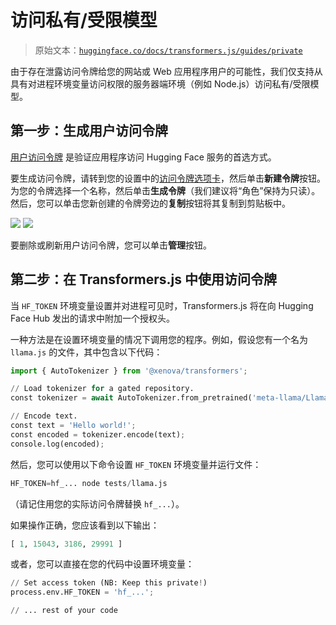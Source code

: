 # 访问私有/受限模型

> 原始文本：[`huggingface.co/docs/transformers.js/guides/private`](https://huggingface.co/docs/transformers.js/guides/private)

由于存在泄露访问令牌给您的网站或 Web 应用程序用户的可能性，我们仅支持从具有对进程环境变量访问权限的服务器端环境（例如 Node.js）访问私有/受限模型。

## 第一步：生成用户访问令牌

[用户访问令牌](https://huggingface.co/docs/hub/security-tokens) 是验证应用程序访问 Hugging Face 服务的首选方式。

要生成访问令牌，请转到您的设置中的[访问令牌选项卡](https://huggingface.co/settings/tokens)，然后单击**新建令牌**按钮。为您的令牌选择一个名称，然后单击**生成令牌**（我们建议将“角色”保持为只读）。然后，您可以单击您新创建的令牌旁边的**复制**按钮将其复制到剪贴板中。

![](img/fad8ed158713ed3996494a15929f7b2b.png) ![](img/3c5777a517394bbd48a556e13d64b7ac.png)

要删除或刷新用户访问令牌，您可以单击**管理**按钮。

## 第二步：在 Transformers.js 中使用访问令牌

当 `HF_TOKEN` 环境变量设置并对进程可见时，Transformers.js 将在向 Hugging Face Hub 发出的请求中附加一个授权头。

一种方法是在设置环境变量的情况下调用您的程序。例如，假设您有一个名为 `llama.js` 的文件，其中包含以下代码：

```py
import { AutoTokenizer } from '@xenova/transformers';

// Load tokenizer for a gated repository.
const tokenizer = await AutoTokenizer.from_pretrained('meta-llama/Llama-2-7b-hf');

// Encode text.
const text = 'Hello world!';
const encoded = tokenizer.encode(text);
console.log(encoded);
```

然后，您可以使用以下命令设置 `HF_TOKEN` 环境变量并运行文件：

```py
HF_TOKEN=hf_... node tests/llama.js
```

（请记住用您的实际访问令牌替换 `hf_...`）。

如果操作正确，您应该看到以下输出：

```py
[ 1, 15043, 3186, 29991 ]
```

或者，您可以直接在您的代码中设置环境变量：

```py
// Set access token (NB: Keep this private!)
process.env.HF_TOKEN = 'hf_...';

// ... rest of your code
```

